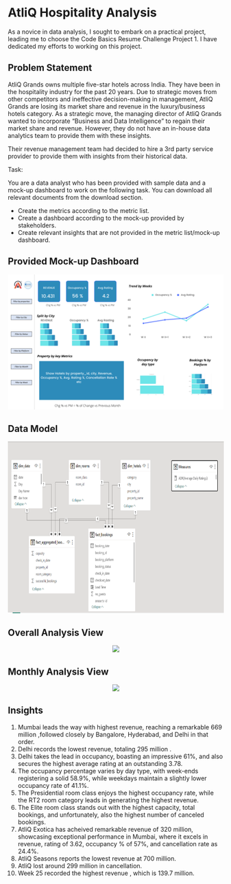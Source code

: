 # AtliQ Hospitality Analysis
As a novice in data analysis, I sought to embark on a practical project, leading me to choose the Code Basics Resume Challenge Project 1. I have dedicated my efforts to working on this project.

## Problem Statement 
AtliQ Grands owns multiple five-star hotels across India. They have been in the hospitality industry for the past 20 years. Due to strategic moves from other competitors and ineffective decision-making in management, AtliQ Grands are losing its market share and revenue in the luxury/business hotels category. As a strategic move, the managing director of AtliQ Grands wanted to incorporate “Business and Data Intelligence” to regain their market share and revenue. However, they do not have an in-house data analytics team to provide them with these insights.

Their revenue management team had decided to hire a 3rd party service provider to provide them with insights from their historical data.

Task:  

You are a data analyst who has been provided with sample data and a mock-up dashboard to work on the following task. You can download all relevant documents from the download section.

- Create the metrics according to the metric list.
- Create a dashboard according to the mock-up provided by stakeholders.
- Create relevant insights that are not provided in the metric list/mock-up dashboard.

## Provided Mock-up Dashboard
<p align="center">
    <img src="Datasets/mock up dashboard_atliq grands.png" width="600">
</p>

## Data Model

<p align="center">
    <img src="Data Model.png" height="400">
</p>

## Overall Analysis View

<p align="center">
    <img src="Overall.png" width="600">
</p>

## Monthly Analysis View

<p align="center">
    <img src="Monthly.png" width="600">
</p>

## Insights 
1. Mumbai leads the way with highest revenue, reaching a remarkable 669 million ,followed closely by Bangalore, Hyderabad, and Delhi in that order.
2. Delhi records the lowest revenue, totaling 295 million .
3. Delhi takes the lead in occupancy, boasting an impressive 61%, and also secures the highest average rating at an outstanding 3.78.
4. The occupancy percentage varies by day type, with week-ends registering a solid 58.9%, while weekdays maintain a slightly lower occupancy rate of 41.1%.
5. The Presidential room class enjoys the highest occupancy rate, while the RT2 room category leads in generating the highest revenue.
6. The Elite room class stands out with the highest capacity, total bookings, and unfortunately, also the highest number of canceled bookings.
7. AtliQ Exotica has acheived remarkable revenue of 320 million, showcasing exceptional performance in Mumbai, where it excels in revenue, rating of 3.62, occupancy % of 57%, and cancellation rate as 24.4%.
8. AtliQ Seasons reports the lowest revenue at 700 million.
9. AtliQ lost around 299 million in cancellation.
10. Week 25 recorded the highest revenue , which is 139.7 million.
